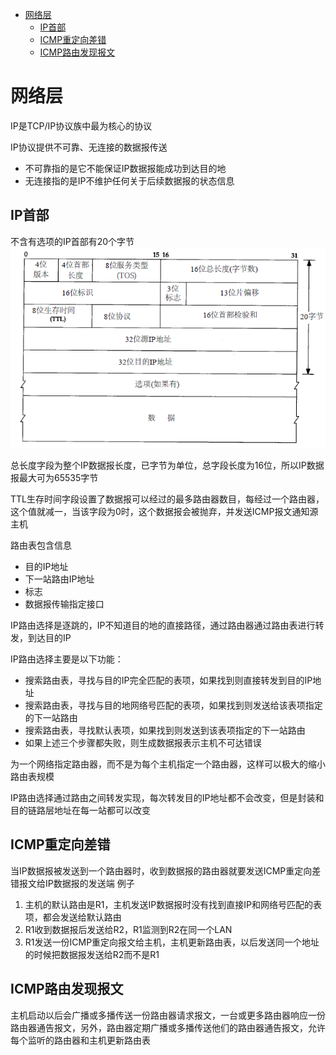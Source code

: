 <!-- MarkdownTOC -->

- [网络层](#网络层)
    - [IP首部](#ip首部)
    - [ICMP重定向差错](#icmp重定向差错)
    - [ICMP路由发现报文](#icmp路由发现报文)

<!-- /MarkdownTOC -->


# 网络层
IP是TCP/IP协议族中最为核心的协议

IP协议提供不可靠、无连接的数据报传送
+ 不可靠指的是它不能保证IP数据报能成功到达目的地
+ 无连接指的是IP不维护任何关于后续数据报的状态信息

## IP首部
不含有选项的IP首部有20个字节
![IP首部](/images/IP数据报.PNG "IP首部")

总长度字段为整个IP数据报长度，已字节为单位，总字段长度为16位，所以IP数据报最大可为65535字节

TTL生存时间字段设置了数据报可以经过的最多路由器数目，每经过一个路由器，这个值就减一，当该字段为0时，这个数据报会被抛弃，并发送ICMP报文通知源主机

路由表包含信息
+ 目的IP地址
+ 下一站路由IP地址
+ 标志
+ 数据报传输指定接口

IP路由选择是逐跳的，IP不知道目的地的直接路径，通过路由器通过路由表进行转发，到达目的IP

IP路由选择主要是以下功能：
+ 搜索路由表，寻找与目的IP完全匹配的表项，如果找到则直接转发到目的IP地址
+ 搜索路由表，寻找与目的地网络号匹配的表项，如果找到则发送给该表项指定的下一站路由
+ 搜索路由表，寻找默认表项，如果找到则发送到该表项指定的下一站路由
+ 如果上述三个步骤都失败，则生成数据报表示主机不可达错误

为一个网络指定路由器，而不是为每个主机指定一个路由器，这样可以极大的缩小路由表规模

IP路由选择通过路由之间转发实现，每次转发目的IP地址都不会改变，但是封装和目的链路层地址在每一站都可以改变

## ICMP重定向差错
当IP数据报被发送到一个路由器时，收到数据报的路由器就要发送ICMP重定向差错报文给IP数据报的发送端
例子
1. 主机的默认路由是R1，主机发送IP数据报时没有找到直接IP和网络号匹配的表项，都会发送给默认路由
2. R1收到数据报后发送给R2，R1监测到R2在同一个LAN
3. R1发送一份ICMP重定向报文给主机，主机更新路由表，以后发送同一个地址的时候把数据报发送给R2而不是R1

## ICMP路由发现报文
主机启动以后会广播或多播传送一份路由器请求报文，一台或更多路由器响应一份路由器通告报文，另外，路由器定期广播或多播传送他们的路由器通告报文，允许每个监听的路由器和主机更新路由表

